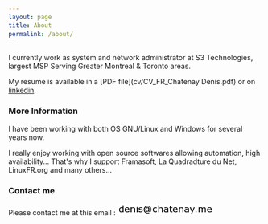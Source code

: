 ```yaml
---
layout: page
title: About
permalink: /about/
---
```


I currently work as system and network administrator at S3 Technologies, largest MSP Serving Greater
Montreal & Toronto areas.

My resume is available in a [PDF file](cv/CV_FR_Chatenay Denis.pdf) or on [linkedin](https://www.linkedin.com/in/denischatenay).

### More Information

I have been working with both OS GNU/Linux and Windows for several years now.

I really enjoy working with open source softwares allowing automation, high availability... That's why I support Framasoft, La Quadradture du Net, LinuxFR.org and many others...

### Contact me

Please contact me at this email : ![email](https://raw.githubusercontent.com/denischatenay/denischatenay.github.io/master/images/email.png)
